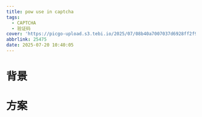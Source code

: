 ```yaml
---
title: pow use in captcha
tags:
  - CAPTCHA
  - 验证码
cover: 'https://picgo-upload.s3.tebi.io/2025/07/08b40a7007037d6928ff2f968722763b.png'
abbrlink: 25475
date: 2025-07-20 10:40:05
---
```


# 背景

# 方案